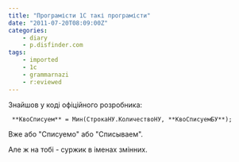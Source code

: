 ```yaml
---
title: "Програмісти 1С такі програмісти"
date: "2011-07-20T08:09:00Z"
categories:
    - diary
    - p.disfinder.com
tags:
    - imported
    - 1c
    - grammarnazi
    - r:eviewed
---
```


Знайшов у коді офіційного розробника:

```
 **КвоСписуем** = Мин(СтрокаНУ.КоличествоНУ, **КвоСписуемБУ**);
```
Вже або "Списуемо" або "Списываем".

Але ж на тобі - суржик в іменах змінних.
